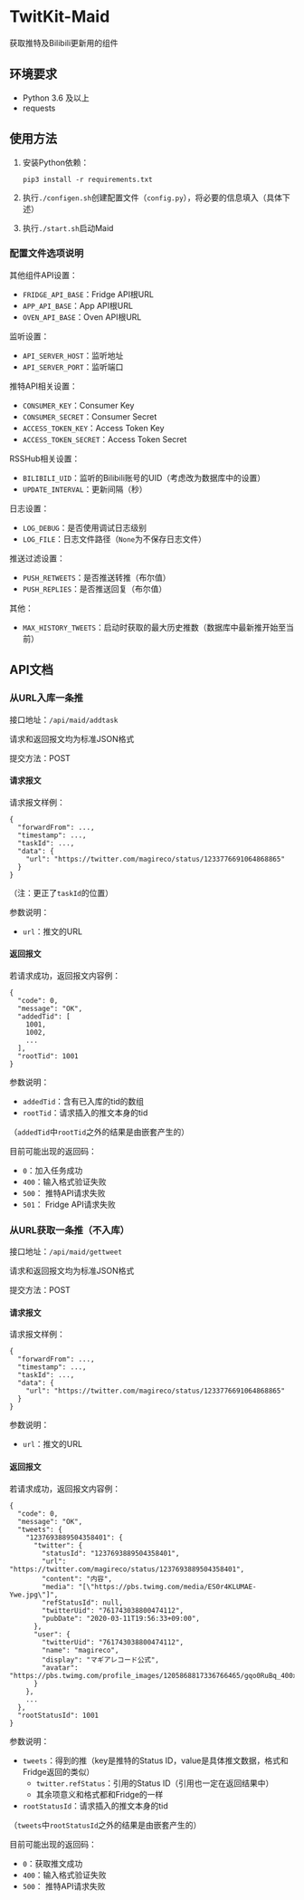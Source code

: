 # TwitKit-Maid

获取推特及Bilibili更新用的组件

## 环境要求

* Python 3.6 及以上
* requests

## 使用方法

1. 安装Python依赖：

   ```
   pip3 install -r requirements.txt
   ```

2. 执行`./configen.sh`创建配置文件（`config.py`），将必要的信息填入（具体下述）

3. 执行`./start.sh`启动Maid

   

### 配置文件选项说明

其他组件API设置：

* `FRIDGE_API_BASE`：Fridge API根URL
* `APP_API_BASE`：App API根URL
* `OVEN_API_BASE`：Oven API根URL

监听设置：

* `API_SERVER_HOST`：监听地址
* `API_SERVER_PORT`：监听端口

推特API相关设置：

* `CONSUMER_KEY`：Consumer Key
* `CONSUMER_SECRET`：Consumer Secret
* `ACCESS_TOKEN_KEY`：Access Token Key
* `ACCESS_TOKEN_SECRET`：Access Token Secret

RSSHub相关设置：

* `BILIBILI_UID`：监听的Bilibili账号的UID（考虑改为数据库中的设置）
* `UPDATE_INTERVAL`：更新间隔（秒）

日志设置：

* `LOG_DEBUG`：是否使用调试日志级别
* `LOG_FILE`：日志文件路径（`None`为不保存日志文件）

推送过滤设置：

* `PUSH_RETWEETS`：是否推送转推（布尔值）
* `PUSH_REPLIES`：是否推送回复（布尔值）

其他：

* `MAX_HISTORY_TWEETS`：启动时获取的最大历史推数（数据库中最新推开始至当前）

## API文档

### 从URL入库一条推

接口地址：`/api/maid/addtask`

请求和返回报文均为标准JSON格式

提交方法：POST

#### 请求报文

请求报文样例：

```
{
  "forwardFrom": ...,
  "timestamp": ...,
  "taskId": ...,
  "data": {
    "url": "https://twitter.com/magireco/status/1233776691064868865"
  }
}
```
（注：更正了`taskId`的位置）

参数说明：

* `url`：推文的URL

#### 返回报文

若请求成功，返回报文内容例：

```
{
  "code": 0,
  "message": "OK",
  "addedTid": [
    1001,
    1002,
    ...
  ],
  "rootTid": 1001
}
```

参数说明：

* `addedTid`：含有已入库的tid的数组
* `rootTid`：请求插入的推文本身的tid

（`addedTid`中`rootTid`之外的结果是由嵌套产生的）

目前可能出现的返回码：

* `0`：加入任务成功
* `400`：输入格式验证失败
* `500`： 推特API请求失败
* `501`： Fridge API请求失败

### 从URL获取一条推（不入库）

接口地址：`/api/maid/gettweet`

请求和返回报文均为标准JSON格式

提交方法：POST

#### 请求报文

请求报文样例：

```
{
  "forwardFrom": ...,
  "timestamp": ...,
  "taskId": ...,
  "data": {
    "url": "https://twitter.com/magireco/status/1233776691064868865"
  }
}
```

参数说明：

- `url`：推文的URL

#### 返回报文

若请求成功，返回报文内容例：

```
{
  "code": 0,
  "message": "OK",
  "tweets": {
    "1237693889504358401": {
      "twitter": {
        "statusId": "1237693889504358401",
        "url": "https://twitter.com/magireco/status/1237693889504358401",
        "content": "内容",
        "media": "[\"https://pbs.twimg.com/media/ES0r4KLUMAE-Ywe.jpg\"]",
        "refStatusId": null,
        "twitterUid": "761743038800474112",
        "pubDate": "2020-03-11T19:56:33+09:00",
      },
      "user": {
        "twitterUid": "761743038800474112",
        "name": "magireco",
        "display": "マギアレコード公式",
        "avatar": "https://pbs.twimg.com/profile_images/1205868817336766465/gqo0RuBq_400x400.jpg"
      }
    },
    ...
  },
  "rootStatusId": 1001
}
```

参数说明：

- `tweets`：得到的推（key是推特的Status ID，value是具体推文数据，格式和Fridge返回的类似）
  - `twitter.refStatus`：引用的Status ID（引用也一定在返回结果中）
  - 其余项意义和格式都和Fridge的一样
- `rootStatusId`：请求插入的推文本身的tid

（`tweets`中`rootStatusId`之外的结果是由嵌套产生的）

目前可能出现的返回码：

- `0`：获取推文成功
- `400`：输入格式验证失败
- `500`： 推特API请求失败